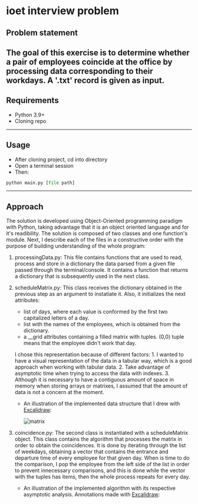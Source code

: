 # ioet interview problem

## Problem statement

The goal of this exercise is to determine whether a pair of employees coincide at the office by processing data corresponding to their workdays. A '.txt' record is given as input. 
---

## Requirements 

- Python 3.9+
- Cloning repo
---

## Usage

- After cloning project, cd into directory
- Open a terminal session
- Then:
``` python
python main.py [file path] 
```
---

## Approach 

The solution is developed using Object-Oriented programming paradigm with Python, taking advantage that it is an object oriented language and for it's readibility.
The solution is composed of two classes and one function's module.
Next, I describe each of the files in a constructive order with the purpose of building understanding of the whole program:

1. processingData.py: This file contains functions that are used to read, process and store in a dictionary the data parsed from a given file passed through the terminal/console. It contains a function that returns a dictionary that is subsequently used in the next class.
2. scheduleMatrix.py: This class receives the dictionary obtained in the previous step as an argument to instatiate it. Also, it initializes the next attributes:
   - list of days, where each value is conformed by the first two capitalized letters of a day.
   - list with the names of the employees, which is obtained from the dictionary.
   - a __grid attributes containing a filled matrix with tuples. (0,0) tuple means that the employee didn't work that day. 

    I chose this representation because of different factors:
        1. I wanted to have a visual representation of the data in a tabular way, which is a good approach when working with tabular data.
        2. Take advantage of asymptotic time when trying to access the data with indexes.
        3. Although it is necessary to have a contiguous amount of space in memory when storing arrays or matrixes, I assumed that the amount of data is not a concern at the moment.

    - An illustration of the implemented data structure that I drew with [Excalidraw](excalidraw.com):
    
        ![matrix](https://user-images.githubusercontent.com/29549000/163325909-12b68cd5-837f-4f3e-9fc7-1da05e415e47.png)

3. coincidence.py: The second class is instantiated with a scheduleMatrix object. This class contains the algorithm that processes the matrix in order to obtain the coincidences. It is done by iterating through the list of weekdays, obtaining a vector that contains the entrance and departure time of every employee for that given day. When is time to do the comparison, I pop the employee from the left side of the list in order to prevent innecessary comparisons, and this is done while the vector with the tuples has items, then the whole process repeats for every day. 

    - An illustration of the implemented algorithm with its respective asymptotic analysis. Annotations made with [Excalidraw](excalidraw.com):
    


